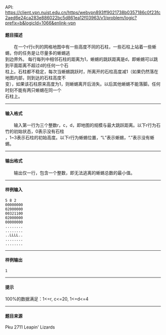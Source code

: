 API: https://client.vpn.nuist.edu.cn/https/webvpn893ff9021738b0357186c0f23fc2aed6e24ca283e886022bc5d861ea12f03963/v1/problem/logic?prefix=b&logicId=1066&enlink-vpn

#### 题目描述

　　在一个r行c列的网格地图中有一些高度不同的石柱，一些石柱上站着一些蜥蜴，你的任务是让尽量多的蜥蜴逃  
到边界外。 每行每列中相邻石柱的距离为1，蜥蜴的跳跃距离是d，即蜥蜴可以跳到平面距离不超过d的任何一个石  
柱上。石柱都不稳定，每次当蜥蜴跳跃时，所离开的石柱高度减1（如果仍然落在地图内部，则到达的石柱高度不  
变），如果该石柱原来高度为1，则蜥蜴离开后消失。以后其他蜥蜴不能落脚。任何时刻不能有两只蜥蜴在同一个  
石柱上。

---

#### 输入格式

　　输入第一行为三个整数r，c，d，即地图的规模与最大跳跃距离。以下r行为石竹的初始状态，0表示没有石柱  
，1~3表示石柱的初始高度。以下r行为蜥蜴位置，“L”表示蜥蜴，“.”表示没有蜥蜴。

---

#### 输出格式

　　输出仅一行，包含一个整数，即无法逃离的蜥蜴总数的最小值。

---

#### 样例输入
```
5 8 2
00000000
02000000
00321100
02000000
00000000
........
........
..LLLL..
........
........
```

---

#### 样例输出
```
1
```

---

#### 提示

100%的数据满足：1<=r, c<=20, 1<=d<=4

---

#### 题目来源

Pku 2711 Leapin' Lizards